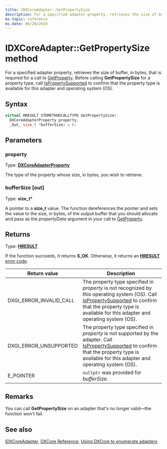 ```yaml
---
title: IDXCoreAdapter::GetPropertySize
description: For a specified adapter property, retrieves the size of buffer, in bytes, that is required for a call to [GetProperty](./nf-dxcore_interface-idxcoreadapter-getproperty.md).
ms.topic: reference
ms.date: 06/20/2019
---
```


# IDXCoreAdapter::GetPropertySize method

For a specified adapter property, retrieves the size of buffer, in bytes, that is required for a call to [GetProperty](./nf-dxcore_interface-idxcoreadapter-getproperty.md). Before calling **GetPropertySize** for a property type, call [IsPropertySupported](./nf-dxcore_interface-idxcoreadapter-ispropertysupported.md) to confirm that the property type is available for this adapter and operating system (OS).

## Syntax

```cpp
virtual HRESULT STDMETHODCALLTYPE GetPropertySize(
  DXCoreAdapterProperty property,
  _Out_ size_t *bufferSize) = 0;
```

## Parameters

### property

Type: **[DXCoreAdapterProperty](./ne-dxcore_interface-dxcoreadapterproperty.md)**

The type of the property whose size, in bytes, you wish to retrieve.

### bufferSize [out]

Type: **size_t\***

A pointer to a **size_t** value. The function dereferences the pointer and sets the value to the size, in bytes, of the output buffer that you should allocate and pass as the *propertyData* argument in your call to [GetProperty](./nf-dxcore_interface-idxcoreadapter-getproperty.md).

## Returns

Type: **[HRESULT](../../com/structure-of-com-error-codes.md)**

If the function succeeds, it returns **S_OK**. Otherwise, it returns an [**HRESULT**](../../com/structure-of-com-error-codes.md) [error code](../../com/com-error-codes-10.md).

|Return value|Description|
|-|-|
|DXGI_ERROR_INVALID_CALL|The property type specified in *property* is not recognized by this operating system (OS). Call [IsPropertySupported](./nf-dxcore_interface-idxcoreadapter-ispropertysupported.md) to confirm that the property type is available for this adapter and operating system (OS).|
|DXGI_ERROR_UNSUPPORTED|The property type specified in *property* is not supported by the adapter. Call [IsPropertySupported](./nf-dxcore_interface-idxcoreadapter-ispropertysupported.md) to confirm that the property type is available for this adapter and operating system (OS).|
|E_POINTER|`nullptr` was provided for *bufferSize*.|

## Remarks

You can call **GetPropertySize** on an adapter that's no longer valid&mdash;the function won't fail.

## See also

[IDXCoreAdapter](./nn-dxcore_interface-idxcoreadapter.md), [DXCore Reference](../dxcore-reference.md), [Using DXCore to enumerate adapters](../dxcore-enum-adapters.md)
